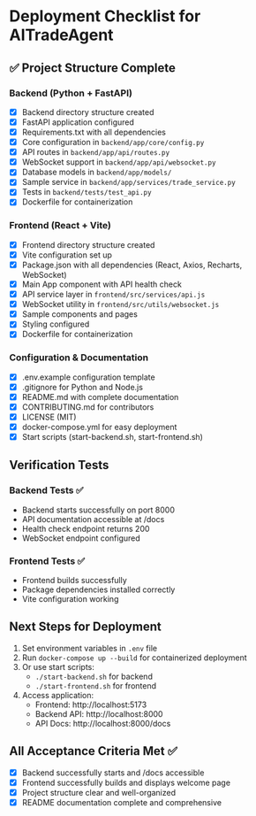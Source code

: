 # Deployment Checklist for AITradeAgent

## ✅ Project Structure Complete

### Backend (Python + FastAPI)
- [x] Backend directory structure created
- [x] FastAPI application configured
- [x] Requirements.txt with all dependencies
- [x] Core configuration in `backend/app/core/config.py`
- [x] API routes in `backend/app/api/routes.py`
- [x] WebSocket support in `backend/app/api/websocket.py`
- [x] Database models in `backend/app/models/`
- [x] Sample service in `backend/app/services/trade_service.py`
- [x] Tests in `backend/tests/test_api.py`
- [x] Dockerfile for containerization

### Frontend (React + Vite)
- [x] Frontend directory structure created
- [x] Vite configuration set up
- [x] Package.json with all dependencies (React, Axios, Recharts, WebSocket)
- [x] Main App component with API health check
- [x] API service layer in `frontend/src/services/api.js`
- [x] WebSocket utility in `frontend/src/utils/websocket.js`
- [x] Sample components and pages
- [x] Styling configured
- [x] Dockerfile for containerization

### Configuration & Documentation
- [x] .env.example configuration template
- [x] .gitignore for Python and Node.js
- [x] README.md with complete documentation
- [x] CONTRIBUTING.md for contributors
- [x] LICENSE (MIT)
- [x] docker-compose.yml for easy deployment
- [x] Start scripts (start-backend.sh, start-frontend.sh)

## Verification Tests

### Backend Tests ✅
- Backend starts successfully on port 8000
- API documentation accessible at /docs
- Health check endpoint returns 200
- WebSocket endpoint configured

### Frontend Tests ✅
- Frontend builds successfully
- Package dependencies installed correctly
- Vite configuration working

## Next Steps for Deployment

1. Set environment variables in `.env` file
2. Run `docker-compose up --build` for containerized deployment
3. Or use start scripts:
   - `./start-backend.sh` for backend
   - `./start-frontend.sh` for frontend
4. Access application:
   - Frontend: http://localhost:5173
   - Backend API: http://localhost:8000
   - API Docs: http://localhost:8000/docs

## All Acceptance Criteria Met ✅

- [x] Backend successfully starts and /docs accessible
- [x] Frontend successfully builds and displays welcome page
- [x] Project structure clear and well-organized
- [x] README documentation complete and comprehensive
